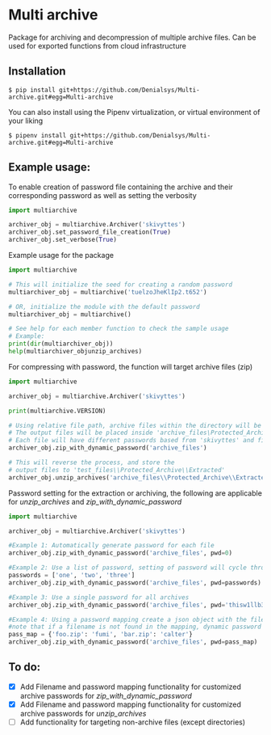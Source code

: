 # Multi archive

Package for archiving and decompression of multiple archive files. Can be used for exported functions from cloud infrastructure

## Installation

```console
$ pip install git+https://github.com/Denialsys/Multi-archive.git#egg=Multi-archive
```

You can also install using the Pipenv virtualization, or virtual environment of your liking

```console
$ pipenv install git+https://github.com/Denialsys/Multi-archive.git#egg=Multi-archive
```


## Example usage:
To enable creation of password file containing the archive and their corresponding 
password as well as setting the verbosity
```python
import multiarchive

archiver_obj = multiarchive.Archiver('skivyttes')
archiver_obj.set_password_file_creation(True)
archiver_obj.set_verbose(True)
```


Example usage for the package
```python
import multiarchive

# This will initialize the seed for creating a random password
multiarchiver_obj = multiarchive('tuelzoJheKlIp2.t652')

# OR, initialize the module with the default password
multiarchiver_obj = multiarchive()

# See help for each member function to check the sample usage
# Example:
print(dir(multiarchiver_obj))
help(multiarchiver_objunzip_archives)
```

For compressing with password, the function will target archive files (zip)
```python
import multiarchive

archiver_obj = multiarchive.Archiver('skivyttes')

print(multiarchive.VERSION)

# Using relative file path, archive files within the directory will be password protected
# The output files will be placed inside 'archive_files\Protected_Archive'
# Each file will have different passwords based from 'skivyttes' and filename
archiver_obj.zip_with_dynamic_password('archive_files')

# This will reverse the process, and store the
# output files to 'test_files\\Protected_Archive\\Extracted' 
archiver_obj.unzip_archives('archive_files\\Protected_Archive\\Extracted')
```

Password setting for the extraction or archiving, the following are applicable for _unzip_archives_ and _zip_with_dynamic_password_
```python
import multiarchive

archiver_obj = multiarchive.Archiver('skivyttes')

#Example 1: Automatically generate password for each file
archiver_obj.zip_with_dynamic_password('archive_files', pwd=0)

#Example 2: Use a list of password, setting of password will cycle through (see itertools.cycle)
passwords = ['one', 'two', 'three']
archiver_obj.zip_with_dynamic_password('archive_files', pwd=passwords)

#Example 3: Use a single password for all archives
archiver_obj.zip_with_dynamic_password('archive_files', pwd='thisw1llb3th3passw0rd')

#Example 4: Using a password mapping create a json object with the filename and password
#note that if a filename is not found in the mapping, dynamic password will be created instead
pass_map = {'foo.zip': 'fumi', 'bar.zip': 'calter'}
archiver_obj.zip_with_dynamic_password('archive_files', pwd=pass_map)


```

## To do:
- [x] Add Filename and password mapping functionality for customized archive passwords for _zip_with_dynamic_password_
- [x] Add Filename and password mapping functionality for customized archive passwords for _unzip_archives_
- [ ] Add functionality for targeting non-archive files (except directories)